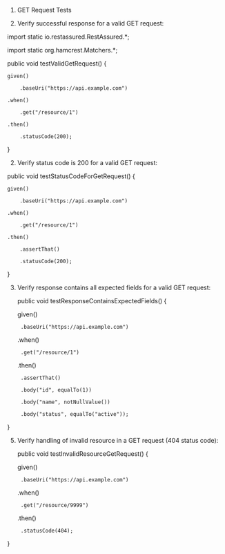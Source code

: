 1. GET Request Tests

1. Verify successful response for a valid GET request:

import static io.restassured.RestAssured.*;

import static org.hamcrest.Matchers.*;

public void testValidGetRequest() {

    given()
    
        .baseUri("https://api.example.com")
    
    .when()
    
        .get("/resource/1")
    
    .then()
    
        .statusCode(200);
}

2. Verify status code is 200 for a valid GET request:

public void testStatusCodeForGetRequest() {
    
    given()
    
        .baseUri("https://api.example.com")
    
    .when()
    
        .get("/resource/1")
    
    .then()
    
        .assertThat()
        
        .statusCode(200);
}

3. Verify response contains all expected fields for a valid GET request:

   public void testResponseContainsExpectedFields() {

    given()

        .baseUri("https://api.example.com")

    .when()

        .get("/resource/1")

    .then()

        .assertThat()

        .body("id", equalTo(1))

        .body("name", notNullValue())

        .body("status", equalTo("active"));
}

5. Verify handling of invalid resource in a GET request (404 status code):

   public void testInvalidResourceGetRequest() {

    given()

        .baseUri("https://api.example.com")

    .when()

        .get("/resource/9999")

    .then()

        .statusCode(404);
}
